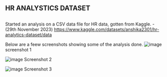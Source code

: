 ## HR ANALYSTICS DATASET ##

##
Started an analysis on a CSV data file for HR data, gotten from Kaggle. - (29th November 2023)
https://www.kaggle.com/datasets/anshika2301/hr-analytics-dataset/data

Below are a feew screenshots showing some of the analysis done.
![image](https://github.com/shadowguy97/Data-Analytics/assets/28502083/fe9f2532-da04-4ccf-b80b-5cfa2eefe914)
screenshot 1

![image](https://github.com/shadowguy97/Data-Analytics/assets/28502083/91da12ca-14f7-48fc-b258-31515e946cde)
Screenshot 2

![image](https://github.com/shadowguy97/Data-Analytics/assets/28502083/ba038ead-2344-4f9e-ae5c-07d828cda83a)
Screenshot 3
